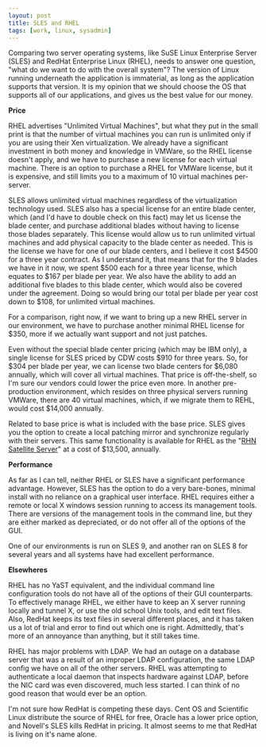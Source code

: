 ```yaml
---
layout: post
title: SLES and RHEL
tags: [work, linux, sysadmin]
---
```


Comparing two server operating systems, like SuSE Linux Enterprise Server (SLES) and RedHat Enterprise Linux (RHEL), needs to answer one question, "what do we want to do with the overall system"? The version of Linux running underneath the application is immaterial, as long as the application supports that version. It is my opinion that we should choose the OS that supports all of our applications, and gives us the best value for our money.

**Price**

RHEL advertises "Unlimited Virtual Machines", but what they put in the small print is that the number of virtual machines you can run is unlimited only if you are using their Xen virtualization. We already have a significant investment in both money and knowledge in VMWare, so the RHEL license doesn't apply, and we have to purchase a new license for each virtual machine. There is an option to purchase a RHEL for VMWare license, but it is expensive, and still limits you to a maximum of 10 virtual machines per-server.

SLES allows unlimited virtual machines regardless of the virtualization technology used. SLES also has a special license for an entire blade center, which (and I'd have to double check on this fact) may let us license the blade center, and purchase additional blades without having to license those blades separately. This license would allow us to run unlimited virtual machines and add physical capacity to the blade center as needed. This is the license we have for one of our blade centers, and I believe it cost $4500 for a three year contract. As I understand it, that means that for the 9 blades we have in it now, we spent $500 each for a three year license, which equates to $167 per blade per year. We also have the ability to add an additional five blades to this blade center, which would also be covered under the agreement. Doing so would bring our total per blade per year cost down to $108, for unlimited virtual machines.

For a comparison, right now, if we want to bring up a new RHEL server in our environment, we have to purchase another minimal RHEL license for $350, more if we actually want support and not just patches.

Even without the special blade center pricing (which may be IBM only), a single license for SLES priced by CDW costs $910 for three years. So, for $304 per blade per year, we can license two blade centers for $6,080 annually, which will cover all virtual machines. That price is off-the-shelf, so I'm sure our vendors could lower the price even more. In another pre-production environment, which resides on three physical servers running VMWare, there are 40 virtual machines, which, if we migrate them to REHL, would cost $14,000 annually.

Related to base price is what is included with the base price. SLES gives you the option to create a local patching mirror and synchronize regularly with their servers. This same functionality is available for RHEL as the "[RHN Satellite Server](https://www.redhat.com/products/enterprise-linux/rhn-satellite/)" at a cost of $13,500, annually.

**Performance**

As far as I can tell, neither RHEL or SLES have a significant performance advantage. However, SLES has the option to do a very bare-bones, minimal install with no reliance on a graphical user interface. RHEL requires either a remote or local X windows session running to access its management tools. There are versions of the management tools in the command line, but they are either marked as depreciated, or do not offer all of the options of the GUI. 

One of our environments is run on SLES 9, and another ran on SLES 8 for several years and all systems have had excellent performance. 

**Elsewheres**

RHEL has no YaST equivalent, and the individual command line configuration tools do not have all of the options of their GUI counterparts. To effectively manage RHEL, we either have to keep an X server running locally and tunnel X, or use the old school Unix tools, and edit text files. Also, RedHat keeps its text files in several different places, and it has taken us a lot of trial and error to find out which one is right. Admittedly, that's more of an annoyance than anything, but it still takes time.

RHEL has major problems with LDAP. We had an outage on a database server that was a result of an improper LDAP configuration, the same LDAP config we have on all of the other servers. RHEL was attempting to authenticate a local daemon that inspects hardware against LDAP, before the NIC card was even discovered, much less started. I can think of no good reason that would ever be an option. 

I'm not sure how RedHat is competing these days.  Cent OS and Scientific Linux distribute the source of RHEL for free, Oracle has a lower price option, and Novell's SLES kills RedHat in pricing.  It almost seems to me that RedHat is living on it's name alone.

